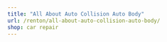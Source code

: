 ```yaml
---
title: "All About Auto Collision Auto Body"
url: /renton/all-about-auto-collision-auto-body/
shop: car repair
---
```

